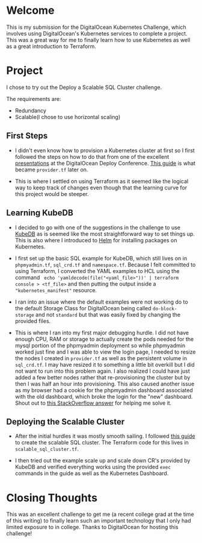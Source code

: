 # Welcome

This is my submission for the DigitalOcean Kubernetes Challenge, which involves
using DigitalOcean's Kubernetes services to complete a project. This was a 
great way for me to finally learn how to use Kubernetes as well as a great 
introduction to Terraform.

# Project

I chose to try out the Deploy a Scalable SQL Cluster challenge. 

The requirements are:
- Redundancy
- Scalable(I chose to use horizontal scaling)

## First Steps

- I didn't even know how to provision a Kubernetes cluster at first so I first
followed the steps on how to do that from one of the excellent 
[presentations](https://www.youtube.com/watch?v=dCv6dRjtgHI) at the 
DigitalOcean Deploy Conference. 
[This guide](https://www.digitalocean.com/community/tutorials/how-to-use-terraform-with-digitalocean) 
is what became `provider.tf` later on.

- This is where I settled on using Terraform as it seemed like the logical way
to keep track of changes even though that the learning curve for this project
would be steeper. 

## Learning KubeDB
- I decided to go with one of the suggestions in the challenge to use
[KubeDB](https://kubedb.com/) as is seemed like the most straightforward way to
set things up. This is also where I introduced to [Helm](https://helm.sh/) for 
installing packages on Kubernetes.

- I first set up the basic SQL example for KubeDB, which still lives on in 
`phpmyadmin.tf`, `sql_crd.tf` and `namespace.tf`. Because I felt committed to
using Terraform, I converted the YAML examples to HCL using the command
` echo 'yamldecode(file("<yaml_file>"))' | terraform console > <tf_file>` and 
then putting the output inside a `"kubernetes_manifest"` resource.

- I ran into an issue where the default examples were not working do to the 
default Storage Class for DigitalOcean being called `do-block-storage` and not
`standard` but that was easily fixed by changing the provided files.

- This is where I ran into my first major debugging hurdle. I did not have 
enough CPU, RAM or storage to actually create the pods needed for the mysql 
portion of the phpmyadmin deployment so while phpmyadmin worked just fine 
and I was able to view the login page, I needed to resize the nodes I created
in `provider.tf` as well as the persistent volume in `sql_crd.tf`. I may have
resized it to something a little bit overkill but I did not want to run into 
this problem again. I also realized I could have just added a few better nodes
rather that re-provisioning the cluster but by then I was half an hour into 
provisioning. This also caused another issue as my browser had a cookie for
the phpmyadmin dashboard associated with the old dashboard, which broke the
login for the "new" dashboard. Shout out to 
[this StackOverflow answer](https://stackoverflow.com/questions/49811804/phpmyadmin-failed-to-set-session-cookie-maybe-you-are-using-http-instead-of-htt)
for helping me solve it.

## Deploying the Scalable Cluster

- After the initial hurdles it was mostly smooth sailing. I followed 
[this guide](https://kubedb.com/docs/v2021.12.21/guides/mysql/scaling/horizontal-scaling/group-replication/)
to create the scalable SQL cluster. The Terraform code for this lives in `scalable_sql_cluster.tf`.

- I then tried out the example scale up and scale down CR's provided by KubeDB 
and verified everything works using the provided `exec` commands in the guide 
as well as the Kubernetes Dashboard.

# Closing Thoughts

This was an excellent challenge to get me (a recent college grad at the time of
this writing) to finally learn such an important technology that I only had 
limited exposure to in college. Thanks to DigitalOcean for hosting this challenge!
